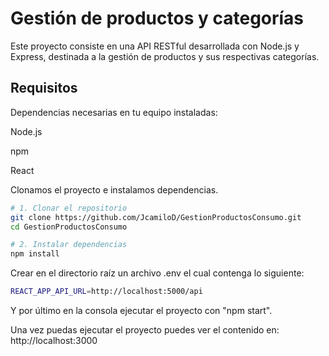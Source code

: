 
# Gestión de productos y categorías

Este proyecto consiste en una API RESTful desarrollada con Node.js y Express, destinada a la gestión de productos y sus respectivas categorías.



## Requisitos

Dependencias necesarias en tu equipo instaladas:

Node.js 

npm 

React 

Clonamos el proyecto e instalamos dependencias.

```bash
# 1. Clonar el repositorio
git clone https://github.com/JcamiloD/GestionProductosConsumo.git
cd GestionProductosConsumo

# 2. Instalar dependencias
npm install
```  

Crear en el directorio raíz un archivo .env el cual contenga lo siguiente:
 
```bash
REACT_APP_API_URL=http://localhost:5000/api
```   
Y por último en la consola ejecutar el proyecto con "npm start".

Una vez puedas ejecutar el proyecto puedes ver el contenido en: 
http://localhost:3000